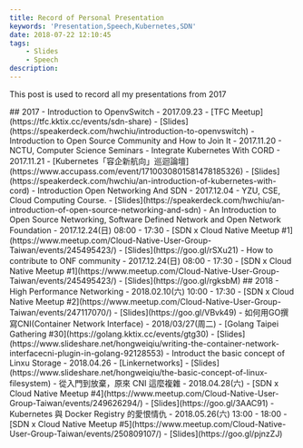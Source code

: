 ```yaml
---
title: Record of Personal Presentation
keywords: 'Presentation,Speech,Kubernetes,SDN'
date: 2018-07-22 12:10:45
tags:
	- Slides
	- Speech
description:
---
```


This post is used to record all my presentations from 2017

<!--more--!>

## 2017

- Introduction to OpenvSwitch
    - 2017.09.23
    - [TFC Meetup](https://tfc.kktix.cc/events/sdn-share)
    - [Slides](https://speakerdeck.com/hwchiu/introduction-to-openvswitch)

- Introduction to Open Source Community and How to Join It
    - 2017.11.20
    - NCTU, Computer Science Seminars

- Integrate Kubernetes With CORD
    - 2017.11.21
    - [Kubernetes「容企新航向」巡迴論壇](https://www.accupass.com/event/1710030801581478185326)
    - [Slides](https://speakerdeck.com/hwchiu/an-introduction-of-kubernetes-with-cord)

- Introduction Open Networking And SDN
    - 2017.12.04
    - YZU, CSE, Cloud Computing Course. 
    - [Slides](https://speakerdeck.com/hwchiu/an-introduction-of-open-source-networking-and-sdn)

- An Introduction to Open Source Networking, Software Defined Network and Open Network Foundation
    - 2017.12.24(日) 08:00 - 17:30
    - [SDN x Cloud Native Meetup #1](https://www.meetup.com/Cloud-Native-User-Group-Taiwan/events/245495423/)
    - [Slides](https://goo.gl/rSXu21)

- How to contribute to ONF community
    - 2017.12.24(日) 08:00 - 17:30
    - [SDN x Cloud Native Meetup #1](https://www.meetup.com/Cloud-Native-User-Group-Taiwan/events/245495423/)
    - [Slides](https://goo.gl/rgksbM)


## 2018

- High Performance Networking
    - 2018.02.10(六) 10:00 - 17:30
    - [SDN x Cloud Native Meetup #2](https://www.meetup.com/Cloud-Native-User-Group-Taiwan/events/247117070/)
    - [Slides](https://goo.gl/VBvk49)

- 如何用GO撰寫CNI(Container Network Interface)
    - 2018/03/27(周二)
    - [Golang Taipei Gathering #30](https://golang.kktix.cc/events/gtg30)
    - [Slides](https://www.slideshare.net/hongweiqiu/writing-the-container-network-interfacecni-plugin-in-golang-92128553)

- Introduct the basic concept of Linxu Storage
	- 2018.04.26
	- [Linkernetworks]
	- [Slides](https://www.slideshare.net/hongweiqiu/the-basic-concept-of-linux-filesystem)

- 從入門到放棄，原來 CNI 這麼複雜
    - 2018.04.28(六)
    - [SDN x Cloud Native Meetup #4](https://www.meetup.com/Cloud-Native-User-Group-Taiwan/events/249626294/)
    - [Slides](https://goo.gl/3AAC91)

- Kubernetes 與 Docker Registry 的愛恨情仇
    - 2018.05.26(六) 13:00 - 18:00
    - [SDN x Cloud Native Meetup #5](https://www.meetup.com/Cloud-Native-User-Group-Taiwan/events/250809107/)
    - [Slides](https://goo.gl/pjnzZJ)
